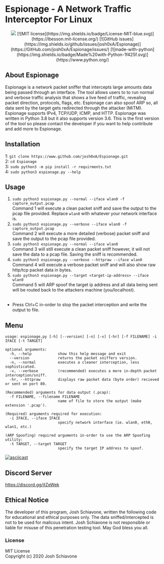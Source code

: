 # Espionage - A Network Traffic Interceptor For Linux
<p align="center">
  <img src="https://github.com/josh0xA/Espionage/blob/master/imgs/espionage_logo.png?raw=true">
  [![MIT license](https://img.shields.io/badge/License-MIT-blue.svg)](https://lbesson.mit-license.org/)
  [![GitHub issues](https://img.shields.io/github/issues/josh0xA/Espionage)](https://GitHub.com/josh0xA/Espionage/issues/)
  [![made-with-python](https://img.shields.io/badge/Made%20with-Python-1f425f.svg)](https://www.python.org/)
</p>



## About Espionage
Espionage is a network packet sniffer that intercepts large amounts data being passed through an interface. The tool allows users to to run normal and verbose traffic analysis that shows a live feed of traffic, revealing packet direction, protocols, flags, etc. Espionage can also spoof ARP so, all data sent by the target gets redirected through the attacker (MiTM). Espionage supports IPv4, TCP/UDP, ICMP, and HTTP. Espionage was written in Python 3.8 but it also supports version 3.6. This is the first version of the tool so please contact the developer if you want to help contribute and add more to Espionage.

## Installation
1: ```git clone https://www.github.com/josh0xA/Espionage.git```<br/>
2: ```cd Espionage```<br/>
3: ```sudo python3 -m pip install -r requirments.txt```<br/>
4: ```sudo python3 espionage.py --help```<br/>

## Usage
1. ```sudo python3 espionage.py --normal --iface wlan0 -f capture_output.pcap```<br/>
Command 1 will execute a clean packet sniff and save the output to the pcap file provided. Replace ``wlan0`` with whatever your network interface is.<br/>
2. ```sudo python3 espionage.py --verbose --iface wlan0 -f capture_output.pcap```<br/>
Command 2 will execute a more detailed (verbose) packet sniff and save the output to the pcap file provided.<br/>
3. ```sudo python3 espionage.py --normal --iface wlan0```<br/>
Command 3 will still execute a clean packet sniff however, it will not save the data to a pcap file. Saving the sniff is recommended. <br/>
4. ```sudo python3 espionage.py --verbose --httpraw --iface wlan0```<br/>
Command 4 will execute a verbose packet sniff and will also show raw http/tcp packet data in bytes. <br/>
5. ```sudo python3 espionage.py --target <target-ip-address> --iface wlan0```<br/>
Command 5 will ARP spoof the target ip address and all data being sent will be routed back to the attackers machine (you/localhost). <br/><br/>
* Press Ctrl+C in-order to stop the packet interception and write the output to file. <br/>

## Menu
```
usage: espionage.py [-h] [--version] [-n] [-v] [-hr] [-f FILENAME] -i IFACE [-t TARGET]

optional arguments:
  -h, --help            show this help message and exit
  --version             returns the packet sniffers version.
  -n, --normal          executes a cleaner interception, less sophisticated.
  -v, --verbose         (recommended) executes a more in-depth packet interception/sniff.
  -hr, --httpraw        displays raw packet data (byte order) recieved or sent on port 80.

(Recommended) arguments for data output (.pcap):
  -f FILENAME, --filename FILENAME
                        name of file to store the output (make extension '.pcap').

(Required) arguments required for execution:
  -i IFACE, --iface IFACE
                        specify network interface (ie. wlan0, eth0, wlan1, etc.)

(ARP Spoofing) required arguments in-order to use the ARP Spoofing utility:
  -t TARGET, --target TARGET
                        specify the target IP address to spoof.
```
[![asciicast](https://asciinema.org/a/suAKny1Hh7Ai7L6jedrDoJqbZ.svg)](https://asciinema.org/a/suAKny1Hh7Ai7L6jedrDoJqbZ)

## Discord Server
https://discord.gg/jtZeWek

## Ethical Notice
The developer of this program, Josh Schiavone, written the following code for educational and ethical purposes only. The data sniffed/intercepted is not to be used for malicous intent. Josh Schiavone is not responsible or liable for misuse of this penetration testing tool. May God bless you all.

### License
MIT License<br/>
Copyright (c) 2020 Josh Schiavone
